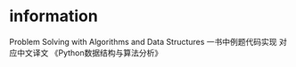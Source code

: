 # information
Problem Solving with Algorithms and Data Structures 一书中例题代码实现
对应中文译文 《Python数据结构与算法分析》
